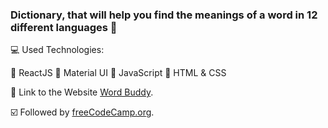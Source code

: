 ### Dictionary, that will help you find the meanings of a word in 12 different languages 📖

💻 Used Technologies:

🔺 ReactJS
🔺 Material UI
🔺 JavaScript
🔺 HTML & CSS

🚀 Link to the Website [Word Buddy](https://word-buddy.netlify.app/).

☑️ Followed by [freeCodeCamp.org](https://www.youtube.com/watch?v=ToXna81iij0).
